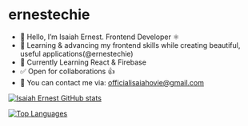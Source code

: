 # ernestechie

- 👋 Hello, I’m Isaiah Ernest. Frontend Developer ⚛️
- 🤍 Learning & advancing my frontend skills while creating beautiful, useful applications(@ernestechie)
- 🌱 Currently Learning React & Firebase
- ✅ Open for collaborations 👍
- 📧 You can contact me via: officialisaiahovie@gmail.com

[![Isaiah Ernest GitHub stats](https://github-readme-stats.vercel.app/api?username=ernestechie&show_icons=true&theme=dracula)](https://github.com/ernestechie/github-readme-stats)

[![Top Languages](https://github-readme-stats.vercel.app/api/top-langs/?username=ernestechie&layout)](https://github.com/ernestechie/github-readme-stats)
